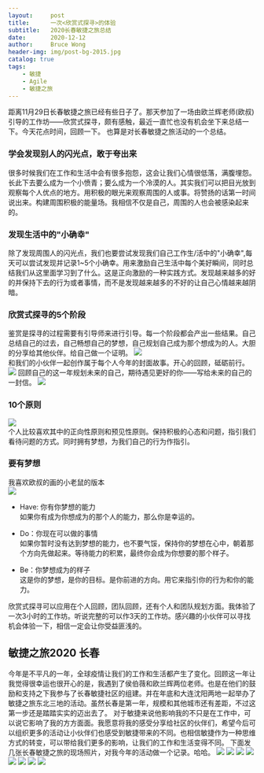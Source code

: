 ```yaml
---
layout:     post
title:      一次<欣赏式探寻>的体验
subtitle:   2020长春敏捷之旅总结
date:       2020-12-12
author:     Bruce Wong
header-img: img/post-bg-2015.jpg 
catalog: true
tags:
    - 敏捷
    - Agile
    - 敏捷之旅
---
```


距离11月29日长春敏捷之旅已经有些日子了。那天参加了一场由欧兰辉老师(欧叔)引导的工作坊——欣赏式探寻，颇有感触，最近一直忙也没有机会坐下来总结一下。今天花点时间，回顾一下。 也算是对长春敏捷之旅活动的一个总结。 

### 学会发现别人的闪光点，敢于夸出来  
很多时候我们在工作和生活中会有很多抱怨，这会让我们心情很低落，满腹埋怨。长此下去要么成为一个小愤青；要么成为一个冷漠的人。其实我们可以把目光放到观察每个人优点的地方。用积极的眼光来观察周围的人或事。将赞扬的话第一时间说出来。构建周围积极的能量场。我相信不仅是自己，周围的人也会被感染起来的。

### 发现生活中的"小确幸"
除了发现周围人的闪光点，我们也要尝试发现我们自己工作生/活中的"小确幸",每天可以尝试发现并记录1~5个小确幸。用来激励自己生活中每个美好瞬间，同时总结我们从这里面学习到了什么。这是正向激励的一种实践方式。发现越来越多的好的并保持下去的行为或者事情，而不是发现越来越多的不好的让自己心情越来越阴暗。

### 欣赏式探寻的5个阶段  
鉴赏是探寻的过程需要有引导师来进行引导。每一个阶段都会产出一些结果。自己总结自己的过去，自己畅想自己的梦想，自己规划自己成为那个想成为的人。大胆的分享给其他伙伴。给自己做一个证明。
![](/img/agiletour/2020/agiletour16.jpg)  
和我们的小伙伴一起创作属于每个人今年的封面故事。开心的回顾，砥砺前行。
![](/img/agiletour/2020/agiletour18.jpg)
回顾自己的这一年规划未来的自己，期待遇见更好的你——写给未来的自己的一封信。
![](/img/agiletour/2020/agiletour17.jpg)    

### 10个原则   
![](/img/agiletour/2020/agiletour15.jpg)  
个人比较喜欢其中的正向性原则和预见性原则。保持积极的心态和问题，指引我们看待问题的方式。同时拥有梦想，为我们自己的行为作指引。

### 要有梦想  
我喜欢欧叔的画的小老鼠的版本  
![](/img/agiletour/2020/agiletour0.jpg)  
+ Have: 你有你梦想的能力  
    如果你有成为你想成为的那个人的能力，那么你是幸运的。  

+ Do：你现在可以做的事情  
    如果你暂时没有达到梦想的能力，也不要气馁，保持你的梦想在心中，朝着那个方向先做起来。等待能力的积累，最终你会成为你想要的那个样子。

+ Be：你梦想成为的样子  
    这是你的梦想，是你的目标。是你前进的方向。用它来指引你的行为和你的能力。

欣赏式探寻可以应用在个人回顾，团队回顾，还有个人和团队规划方面。我体验了一次3小时的工作坊。听说完整的可以作3天的工作坊。感兴趣的小伙伴可以寻找机会体验一下，相信一定会让你受益匪浅的。

## 敏捷之旅2020 长春
今年是不平凡的一年，全球疫情让我们的工作和生活都产生了变化。回顾这一年让我觉得很幸运也很开心的是，我遇到了侯伯薇和欧兰辉两位老师。也是在他们的鼓励和支持之下我参与了长春敏捷社区的组建。并在年底和大连沈阳两地一起举办了敏捷之旅东北三地的活动。虽然长春是第一年，规模和其他城市还有差距，不过这第一步还是踏踏实实的迈出去了。
对于敏捷来说他影响我的不只是在工作中，可以说它影响了我的方方面面。我愿意将我的感受分享给社区的伙伴们，希望今后可以组织更多的活动让小伙伴们也感受到敏捷带来的不同。也相信敏捷作为一种思维方式的转变，可以带给我们更多的影响，让我们的工作和生活变得不同。
下面发几张长春敏捷之旅的现场照片，对我今年的活动做一个记录。哈哈。
![](/img/agiletour/2020/agiletour3.jpg)
![](/img/agiletour/2020/agiletour5.jpg)
![](/img/agiletour/2020/agiletour6.jpg)
![](/img/agiletour/2020/agiletour8.jpg)
![](/img/agiletour/2020/agiletour9.jpg)
![](/img/agiletour/2020/agiletour10.jpg)
![](/img/agiletour/2020/agiletour2.jpg)
![](/img/agiletour/2020/agiletour4.jpg)
